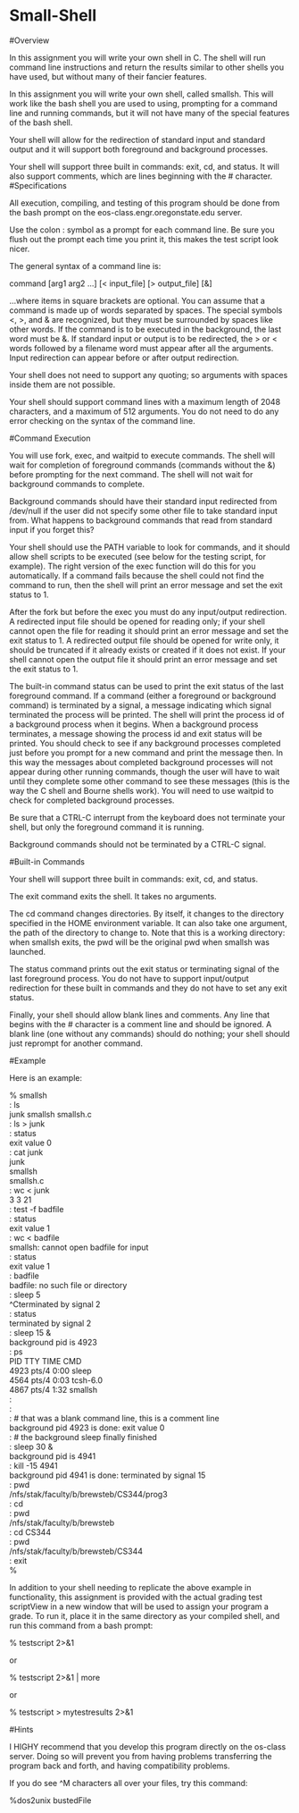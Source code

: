 # Small-Shell
#Overview

In this assignment you will write your own shell in C. The shell will run command line instructions and return the results similar to other shells you have used, but without many of their fancier features.

In this assignment you will write your own shell, called smallsh.  This will work like the bash shell you are used to using, prompting for a command line and running commands, but it will not have many of the special features of the bash shell.

Your shell will allow for the redirection of standard input and standard output and it will support both foreground and background processes.

Your shell will support three built in commands: exit, cd, and status. It will also support comments, which are lines beginning with the # character.
#Specifications 

All execution, compiling, and testing of this program should be done from the bash prompt on the
eos-class.engr.oregonstate.edu server.

Use the colon : symbol as a prompt for each command line.  Be sure you flush out the prompt each time you print it, this makes the test script look nicer.

The general syntax of a command line is:

command [arg1 arg2 ...] [< input_file] [> output_file] [&]

…where items in square brackets are optional.  You can assume that a command is made up of words separated by spaces.  The special symbols <, >, and & are recognized, but they must be surrounded by spaces like other words.  If the command is to be executed in the background, the last word must be &.  If standard input or output is to be redirected, the > or < words followed by a filename word must appear after all the arguments.  Input redirection can appear before or after output redirection.

Your shell does not need to support any quoting; so arguments with spaces inside them are not possible.

Your shell should support command lines with a maximum length of 2048 characters, and a maximum of 512 arguments. You do not need to do any error checking on the syntax of the command line.

#Command Execution

You will use fork, exec, and waitpid to execute commands.  The shell will wait for completion of foreground commands (commands without the &) before prompting for the next command.  The shell will not wait for background commands to complete.

Background commands should have their standard input redirected from /dev/null if the user did not specify some other file to take standard input from.  What happens to background commands that read from standard input if you forget this?

Your shell should use the PATH variable to look for commands, and it should allow shell scripts to be executed (see below for the testing script, for example).  The right version of the exec function will do this for you automatically.  If a command fails because the shell could not find the command to run, then the shell will print an error message and set the exit status to 1.

After the fork but before the exec you must do any input/output redirection.  A redirected input file should be opened for reading only; if your shell cannot open the file for reading it should print an error message and set the exit status to 1.  A redirected output file should be opened for write only, it should be truncated if it already exists or created if it does not exist.  If your shell cannot open the output file it should print an error message and set the exit status to 1.

The built-in command status can be used to print the exit status of the last foreground command.  If a command (either a foreground or background command) is terminated by a signal, a message indicating which signal terminated the process will be printed.  The shell will print the process id of a background process when it begins.  When a background process terminates, a message showing the process id and exit status will be printed.  You should check to see if any background processes completed just before you prompt for a new command and print the message then.  In this way the messages about completed background processes will not appear during other running commands, though the user will have to wait until they complete some other command to see these messages (this is the way the C shell and Bourne shells work).  You will need to use waitpid to check for completed background processes.

Be sure that a CTRL-C interrupt from the keyboard does not terminate your shell, but only the foreground command it is running.

Background commands should not be terminated by a CTRL-C signal.

#Built-in Commands

Your shell will support three built in commands: exit, cd, and status.

The exit command exits the shell.  It takes no arguments. 

The cd command changes directories.  By itself, it changes to the directory specified in the HOME environment variable.  It can also take one argument, the path of the directory to change to.  Note that this is a working directory: when smallsh exits, the pwd will be the original pwd when smallsh was launched.

The status command prints out the exit status or terminating signal of the last foreground process.  You do not have to support input/output redirection for these built in commands and they do not have to set any exit status.

Finally, your shell should allow blank lines and comments.  Any line that begins with the # character is a comment line and should be ignored.  A blank line (one without any commands) should do nothing; your shell should just reprompt for another command.

#Example

Here is an example: </br>

% smallsh</br>
: ls</br>
junk   smallsh    smallsh.c</br>
: ls > junk</br>
 : status</br>
 exit value 0</br>
: cat junk</br>
junk</br>
smallsh</br>
smallsh.c</br>
: wc < junk</br>
       3       3      21</br>
: test -f badfile</br>
: status</br>
exit value 1</br>
: wc < badfile</br>
smallsh: cannot open badfile for input</br>
: status</br>
exit value 1</br>
: badfile</br>
badfile: no such file or directory</br>
: sleep 5</br>
^Cterminated by signal 2</br>
: status</br>
terminated by signal 2</br>
: sleep 15 &</br>
background pid is 4923</br>
: ps</br>
   PID TTY      TIME CMD</br>
  4923 pts/4    0:00 sleep</br>
  4564 pts/4    0:03 tcsh-6.0</br>
  4867 pts/4    1:32 smallsh</br>
: </br>
: </br>
: # that was a blank command line, this is a comment line</br>
background pid 4923 is done: exit value 0</br>
: # the background sleep finally finished</br>
: sleep 30 &</br>
background pid is 4941</br>
: kill -15 4941</br>
background pid 4941 is done: terminated by signal 15</br>
: pwd</br>
/nfs/stak/faculty/b/brewsteb/CS344/prog3</br>
: cd</br>
: pwd</br>
/nfs/stak/faculty/b/brewsteb</br>
: cd CS344</br>
: pwd</br>
/nfs/stak/faculty/b/brewsteb/CS344</br>
: exit</br>
%</br>

 

In addition to your shell needing to replicate the above example in functionality, this assignment is provided with the actual grading test scriptView in a new window that will be used to assign your program a grade. To run it, place it in the same directory as your compiled shell, and run this command from a bash prompt:</br>

 % testscript 2>&1</br>

or</br>

% testscript 2>&1 | more</br>

or</br>

% testscript > mytestresults 2>&1 </br>



#Hints

I HIGHY recommend that you develop this program directly on the os-class server. Doing so will prevent you from having problems transferring the program back and forth, and having compatibility problems.

If you do see ^M characters all over your files, try this command:

%dos2unix bustedFile
